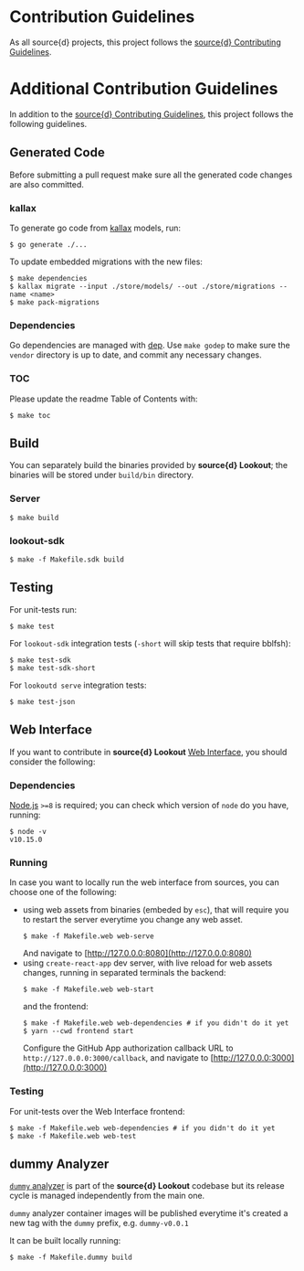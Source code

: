 # Contribution Guidelines

As all source{d} projects, this project follows the
[source{d} Contributing Guidelines](https://github.com/src-d/guide/blob/master/engineering/documents/CONTRIBUTING.md).


# Additional Contribution Guidelines

In addition to the [source{d} Contributing Guidelines](https://github.com/src-d/guide/blob/master/engineering/documents/CONTRIBUTING.md),
this project follows the following guidelines.


## Generated Code

Before submitting a pull request make sure all the generated code changes are also committed.


### kallax

To generate go code from [kallax](https://github.com/src-d/go-kallax) models, run:

```shell
$ go generate ./...
```

To update embedded migrations with the new files:

```shell
$ make dependencies
$ kallax migrate --input ./store/models/ --out ./store/migrations --name <name>
$ make pack-migrations
```

### Dependencies

Go dependencies are managed with [dep](https://golang.github.io/dep/). Use `make godep` to make sure the `vendor` directory is up to date, and commit any necessary changes.


### TOC

Please update the readme Table of Contents with:

```shell
$ make toc
```


## Build

You can separately build the binaries provided by **source{d} Lookout**; the binaries will be stored under `build/bin` directory.

### Server

```shell
$ make build
```

### lookout-sdk

```shell
$ make -f Makefile.sdk build
```


## Testing

For unit-tests run:

```shell
$ make test
```

For `lookout-sdk` integration tests (`-short` will skip tests that require bblfsh):

```shell
$ make test-sdk
$ make test-sdk-short
```

For `lookoutd serve` integration tests:

```shell
$ make test-json
```


## Web Interface

If you want to contribute in **source{d} Lookout** [Web Interface](web.md), you should consider the following:

### Dependencies

[Node.js](https://nodejs.org) `>=8` is required; you can check which version of `node` do you have, running:

```shell
$ node -v
v10.15.0
```

### Running

In case you want to locally run the web interface from sources, you can choose one of the following:
- using web assets from binaries (embeded by `esc`), that will require you to restart the server everytime you change any web asset.
    ```shell
    $ make -f Makefile.web web-serve
    ```
    And navigate to [http://127.0.0.0:8080](http://127.0.0.0:8080)
- using `create-react-app` dev server, with live reload for web assets changes, running in separated terminals the backend: 
    ```shell
    $ make -f Makefile.web web-start
    ```
    and the frontend:
    ```shell
    $ make -f Makefile.web web-dependencies # if you didn't do it yet
    $ yarn --cwd frontend start
    ```
    Configure the GitHub App authorization callback URL to `http://127.0.0.0:3000/callback`, and navigate to [http://127.0.0.0:3000](http://127.0.0.0:3000)

### Testing

For unit-tests over the Web Interface frontend:

```shell
$ make -f Makefile.web web-dependencies # if you didn't do it yet
$ make -f Makefile.web web-test
```


## dummy Analyzer

[`dummy` analyzer](analyzers-examples.md#dummy-analyzer) is part of the **source{d} Lookout** codebase but its release cycle is managed independently from the main one.

`dummy` analyzer container images will be published everytime it's created a new tag with the `dummy` prefix, e.g. `dummy-v0.0.1`

It can be built locally running:

```shell
$ make -f Makefile.dummy build
```
